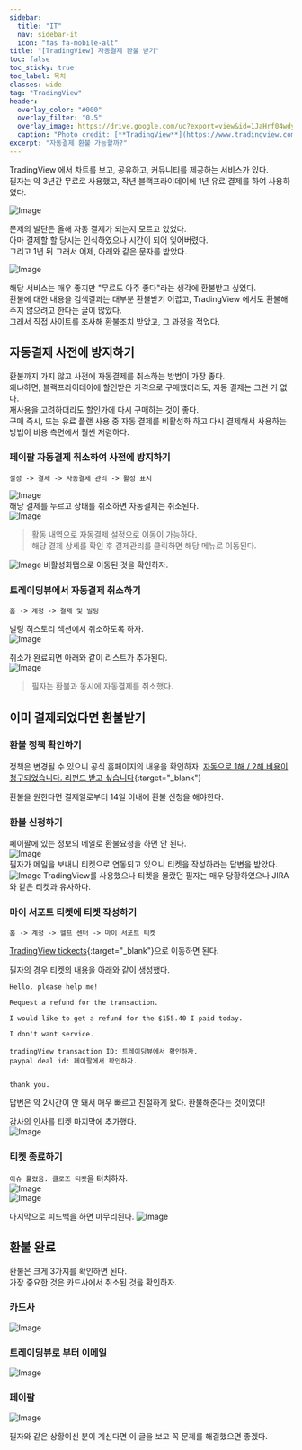 ```yaml
---
sidebar:
  title: "IT"
  nav: sidebar-it
  icon: "fas fa-mobile-alt"
title: "[TradingView] 자동결제 환불 받기"
toc: false
toc_sticky: true
toc_label: 목차
classes: wide
tag: "TradingView"
header:
  overlay_color: "#000"
  overlay_filter: "0.5"
  overlay_image: https://drive.google.com/uc?export=view&id=1JaHrf04wdyhqTVxNsnH470klH0z2-5UL
  caption: "Photo credit: [**TradingView**](https://www.tradingview.com/)"
excerpt: "자동결제 환불 가능할까?"
---
```

TradingView 에서 차트를 보고, 공유하고, 커뮤니티를 제공하는 서비스가 있다.  
필자는 약 3년간 무료로 사용했고, 작년 블랙프라이데이에 1년 유료 결제를 하여 사용하였다.  

![Image](https://drive.google.com/uc?export=view&id=1gLk_MjELcyeZ_xaoGFWZuJJEDAnlvBz0)

문제의 발단은 올해 자동 결제가 되는지 모르고 있었다.  
아마 결제할 할 당시는 인식하였으나 시간이 되어 잊어버렸다.  
그리고 1년 뒤 그래서 어제, 아래와 같은 문자를 받았다.  

![Image](https://drive.google.com/uc?export=view&id=1DH661-eSogEbZ67kd17HRrG9WC0wfEXp)

해당 서비스는 매우 좋지만 "무료도 아주 좋다"라는 생각에 환불받고 싶었다.  
환불에 대한 내용을 검색결과는 대부분 환불받기 어렵고, TradingView 에서도 환불해주지 않으려고 한다는 글이 많았다.  
그래서 직접 사이트를 조사해 환불조치 받았고, 그 과정을 적었다.

## 자동결제 사전에 방지하기
환불까지 가지 않고 사전에 자동결제를 취소하는 방법이 가장 좋다.  
왜냐하면, 블랙프라이데이에 할인받은 가격으로 구매했더라도, 자동 결제는 그런 거 없다.  
재사용을 고려하더라도 할인가에 다시 구매하는 것이 좋다.  
구매 즉시, 또는 유료 플랜 사용 중 자동 결제를 비활성화 하고 다시 결제해서 사용하는 방법이 비용 측면에서 훨씬 저렴하다.

### 페이팔 자동결제 취소하여 사전에 방지하기
```
설정 -> 결제 -> 자동결제 관리 -> 활성 표시
```
![Image](https://drive.google.com/uc?export=view&id=1Z01QzIdDHg7Ml6kE6xnZRal_GLPTx0k5)  
해당 결제를 누르고 상태를 취소하면 자동결제는 취소된다.  
![Image](https://drive.google.com/uc?export=view&id=1Gx4EVvLZ72-CKTPWgJXDOXsk5rb0rWGr)  

> 활동 내역으로 자동결제 설정으로 이동이 가능하다.<br/>해당 결제 상세를 확인 후 결제관리를 클릭하면 해당 메뉴로 이동된다.

![Image](https://drive.google.com/uc?export=view&id=1rKcOlX1A1cDbp8DlvK5wKVTrSiT_i_PA)
비활성화탭으로 이동된 것을 확인하자.

### 트레이딩뷰에서 자동결제 취소하기
```
홈 -> 계정 -> 결제 및 빌링
```
빌링 히스토리 섹션에서 취소하도록 하자.  
![Image](https://drive.google.com/uc?export=view&id=12BRsioEskI1vZDKobl_tsPv2i8pDDPfp)  

취소가 완료되면 아래와 같이 리스트가 추가된다.  
![Image](https://drive.google.com/uc?export=view&id=1YLyDiLP2gUhKalKO0pQtcbWvQwCb13sM)

> 필자는 환불과 동시에 자동결제를 취소했다.

## 이미 결제되었다면 환불받기
### 환불 정책 확인하기

정책은 변경될 수 있으니 공식 홈페이지의 내용을 확인하자. 
[<i class="fas fa-link"></i> 자동으로 1해 / 2해 비용이 청구되었습니다. 리펀드 받고 싶습니다](https://kr.tradingview.com/support/solutions/43000471716/){:target="_blank"}

환불을 원한다면 결제일로부터 14일 이내에 환불 신청을 해야한다.  

### 환불 신청하기
페이팔에 있는 정보의 메일로 환불요청을 하면 안 된다.  
![Image](https://drive.google.com/uc?export=view&id=1s_Evcs7MDHBEu-9ghoNJPmtjGuzDuyjq)  
필자가 메일을 보내니 티켓으로 연동되고 있으니 티켓을 작성하라는 답변을 받았다.
![Image](https://drive.google.com/uc?export=view&id=1DQ1WUZ4I7mo-zB3h2qClHWALUjTcT6Xv)
TradingView를 사용했으나 티켓을 몰랐던 필자는 매우 당황하였으나 JIRA와 같은 티켓과 유사하다.

### 마이 서포트 티켓에 티켓 작성하기
```
홈 -> 계정 -> 헬프 센터 -> 마이 서포트 티켓
```

[<i class="fas fa-link"></i> TradingView tickects](https://kr.tradingview.com/support/tickets/){:target="_blank"}으로 이동하면 된다.  

필자의 경우 티켓의 내용을 아래와 같이 생성했다.
```
Hello. please help me!

Request a refund for the transaction.

I would like to get a refund for the $155.40 I paid today.

I don't want service.

tradingView transaction ID: 트레이딩뷰에서 확인하자.
paypal deal id: 페이팔에서 확인하자.


thank you.
```

답변은 약 2시간이 안 돼서 매우 빠르고 친절하게 왔다.
환불해준다는 것이었다!

감사의 인사를 티켓 마지막에 추가했다.  
![Image](https://drive.google.com/uc?export=view&id=1asTx9VV4nlil5LgYllb-dENjft1I6NQ5)  

### 티켓 종료하기
 `이슈 풀렸음. 클로즈 티켓`을 터치하자.  
![Image](https://drive.google.com/uc?export=view&id=1JFBPiep_KWHuT4RTP3DwaMjWUVljQ7lT)  
![Image](https://drive.google.com/uc?export=view&id=18VmvtmBjDnmSJ_Bpl-cDwgvc_jJxGzRz)  

마지막으로 피드백을 하면 마무리된다.
![Image](https://drive.google.com/uc?export=view&id=1bQ527_Gdp_WhudhOrWGaNgV6AMMQoK75)

## 환불 완료
환불은 크게 3가지를 확인하면 된다.  
가장 중요한 것은 카드사에서 취소된 것을 확인하자.
### 카드사
![Image](https://drive.google.com/uc?export=view&id=1wlt0D1alMPm-WTZmmv8VNtussAZBfnf-)  

### 트레이딩뷰로 부터 이메일
![Image](https://drive.google.com/uc?export=view&id=1JaHrf04wdyhqTVxNsnH470klH0z2-5UL)  

### 페이팔
![Image](https://drive.google.com/uc?export=view&id=1KHOZEreCTaG9cpU-aGoarq_G2J2jF6uw)  

필자와 같은 상황이신 분이 계신다면 이 글을 보고 꼭 문제를 해결했으면 좋겠다.
